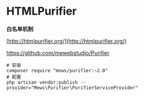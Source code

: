 # HTMLPurifier

**白名单机制**

[http://htmlpurifier.org/](http://htmlpurifier.org/)

https://github.com/mewebstudio/Purifier

```
# 安装
composer require "mews/purifier:~2.0"
# 配置
php artisan vendor:publish --provider="Mews\Purifier\PurifierServiceProvider"
```



